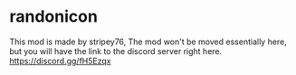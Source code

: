 # randonicon
This mod is made by stripey76, The mod won't be moved essentially here, but you will have the link to the discord server right here.
https://discord.gg/fH5Ezqx
